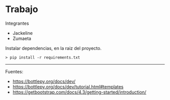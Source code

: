 # Trabajo

Integrantes

+ Jackeline
+ Zumaeta

Instalar dependencias, en la raiz del proyecto.

    > pip install -r requirements.txt

---

Fuentes:

+ https://bottlepy.org/docs/dev/
+ https://bottlepy.org/docs/dev/tutorial.html#templates
+ https://getbootstrap.com/docs/4.3/getting-started/introduction/

